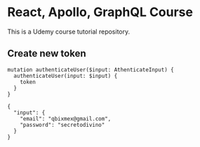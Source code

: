 # React, Apollo, GraphQL Course

This is a Udemy course tutorial repository.

## Create new token
```
mutation authenticateUser($input: AthenticateInput) {
  authenticateUser(input: $input) {
    token
  }
}
```

```
{
  "input": {
    "email": "qbixmex@gmail.com",
    "password": "secretodivino"
  }
}
```